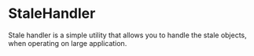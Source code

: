 # StaleHandler
Stale handler is a simple utility that allows you to handle the stale objects, when  operating on large application.
